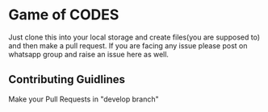 # Game of CODES
Just clone this into your local storage and create files(you are supposed to) and then make a pull request.
If you are facing any issue please post on whatsapp group and raise an issue here as well.

## Contributing Guidlines
Make your Pull Requests in "develop branch"
